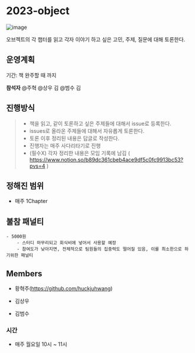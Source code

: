 # 2023-object
![image](https://user-images.githubusercontent.com/76938931/224477975-7d28878b-5c7e-4d35-be67-eb62eb167e28.png)

오브젝트의 각 챕터를 읽고 각자 이야기 하고 싶은 고민, 주제, 질문에 대해 토론한다.

## 운영계획
기간: 책 완주할 때 까지

**참석자**
@주혁 @상우 김 @범수 김 

## 진행방식
> - 책을 읽고, 같이 토론하고 싶은 주제들에 대해서 issue로 등록한다.
> - issues로 올라온 주제들에 대해서 자유롭게 토론한다.
> - 토론 이후 정리된 내용은 답글로 작성한다.
> - 진행자는 매주 사다리타기로 진행
> - (필수X) 각자 정리한 내용은 모임 기록에 남김 ( https://www.notion.so/b89dc361cbeb4ace9df5c0fc9913bc53?pvs=4 )

## 정해진 범위
- 매주 1Chapter

## 불참 패널티
    - 5000원
        - 스터디 마무리되고 회식비에 넣어서 사용할 예정
        - 참여도가 낮아지면, 전체적으로 팀원들의 집중력도 떨어질 있음, 이를 최소한으로 하기위한 패널티

## Members

- 황혁주(https://github.com/huckjuhwang)

- 김상우

- 김범수

### 시간
- 매주 월요일 10시 ~ 11시
